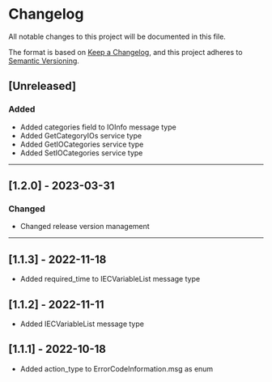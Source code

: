 # Changelog
All notable changes to this project will be documented in this file.

The format is based on [Keep a Changelog](https://keepachangelog.com/en/1.0.0/),
and this project adheres to [Semantic Versioning](https://semver.org/spec/v2.0.0.html).

## [Unreleased]

### Added

- Added categories field to IOInfo message type
- Added GetCategoryIOs service type
- Added GetIOCategories service type
- Added SetIOCategories service type

***

## [1.2.0] - 2023-03-31

### Changed

- Changed release version management

***

## [1.1.3] - 2022-11-18

- Added required_time to IECVariableList message type

## [1.1.2] - 2022-11-11

- Added IECVariableList message type

## [1.1.1] - 2022-10-18

- Added action_type to ErrorCodeInformation.msg as enum
